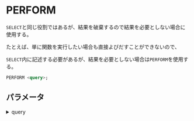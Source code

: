 # PERFORM

`SELECT`と同じ役割ではあるが、結果を破棄するので結果を必要としない場合に使用する。

たとえば、単に関数を実行したい場合も直接よびだすことができないので、

`SELECT`内に記述する必要があるが、結果を必要としない場合は`PERFORM`を使用する。

```sql
PERFORM <query>;
```

## パラメータ

<details><summary>query</summary>

`SELECT`の後ろの文と同様の文を記述できる。

</details>

